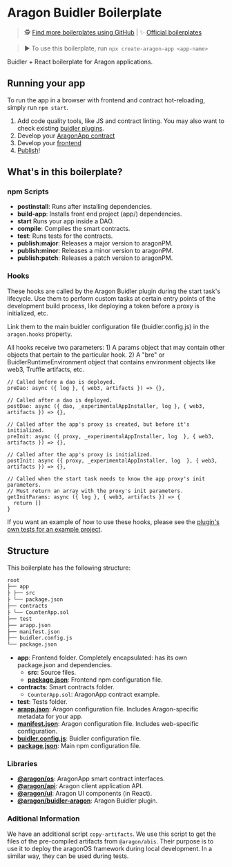 # Aragon Buidler Boilerplate

> 🕵️ [Find more boilerplates using GitHub](https://github.com/search?q=topic:aragon-boilerplate) |
> ✨ [Official boilerplates](https://github.com/search?q=topic:aragon-boilerplate+org:aragon)

> ▶️ To use this boilerplate, run `npx create-aragon-app <app-name>`

Buidler + React boilerplate for Aragon applications.

## Running your app

To run the app in a browser with frontend and contract hot-reloading, simply run `npm start`.

1. Add code quality tools, like JS and contract linting. You may also want to check existing [buidler plugins](https://buidler.dev/plugins/).
2. Develop your [AragonApp contract](https://hack.aragon.org/docs/aragonos-building)
3. Develop your [frontend](https://ui.aragon.org/getting-started/)
4. [Publish](https://hack.aragon.org/docs/guides-publish)!

## What's in this boilerplate?

### npm Scripts

- **postinstall**: Runs after installing dependencies.
- **build-app**: Installs front end project (app/) dependencies.
- **start** Runs your app inside a DAO.
- **compile**: Compiles the smart contracts.
- **test**: Runs tests for the contracts.
- **publish:major**: Releases a major version to aragonPM.
- **publish:minor**: Releases a minor version to aragonPM.
- **publish:patch**: Releases a patch version to aragonPM.

### Hooks

These hooks are called by the Aragon Buidler plugin during the start task's lifecycle. Use them to perform custom tasks at certain entry points of the development build process, like deploying a token before a proxy is initialized, etc.

Link them to the main buidler configuration file (buidler.config.js) in the `aragon.hooks` property.

All hooks receive two parameters: 1) A params object that may contain other objects that pertain to the particular hook. 2) A "bre" or BuidlerRuntimeEnvironment object that contains environment objects like web3, Truffle artifacts, etc.

```
// Called before a dao is deployed.
preDao: async ({ log }, { web3, artifacts }) => {},

// Called after a dao is deployed.
postDao: async ({ dao, _experimentalAppInstaller, log }, { web3, artifacts }) => {},

// Called after the app's proxy is created, but before it's initialized.
preInit: async ({ proxy, _experimentalAppInstaller, log  }, { web3, artifacts }) => {},

// Called after the app's proxy is initialized.
postInit: async ({ proxy, _experimentalAppInstaller, log  }, { web3, artifacts }) => {},

// Called when the start task needs to know the app proxy's init parameters.
// Must return an array with the proxy's init parameters.
getInitParams: async ({ log }, { web3, artifacts }) => {
  return []
}
```

If you want an example of how to use these hooks, please see the [plugin's own tests for an example project](https://github.com/aragon/buidler-aragon/blob/master/test/projects/token-wrapper/scripts/hooks.js).

## Structure

This boilerplate has the following structure:

```md
root
├── app
├ ├── src
├ └── package.json
├── contracts
├ └── CounterApp.sol
├── test
├── arapp.json
├── manifest.json
├── buidler.config.js
└── package.json
```

- **app**: Frontend folder. Completely encapsulated: has its own package.json and dependencies.
  - **src**: Source files.
  - [**package.json**](https://docs.npmjs.com/creating-a-package-json-file): Frontend npm configuration file.
- **contracts**: Smart contracts folder.
  - `CounterApp.sol`: AragonApp contract example.
- **test**: Tests folder.
- [**arapp.json**](https://hack.aragon.org/docs/cli-global-confg#the-arappjson-file): Aragon configuration file. Includes Aragon-specific metadata for your app.
- [**manifest.json**](https://hack.aragon.org/docs/cli-global-confg#the-manifestjson-file): Aragon configuration file. Includes web-specific configuration.
- [**buidler.config.js**](https://buidler.dev/config/): Buidler configuration file.
- [**package.json**](https://docs.npmjs.com/creating-a-package-json-file): Main npm configuration file.

### Libraries

- [**@aragon/os**](https://github.com/aragon/aragonos): AragonApp smart contract interfaces.
- [**@aragon/api**](https://github.com/aragon/aragon.js/tree/master/packages/aragon-api): Aragon client application API.
- [**@aragon/ui**](https://github.com/aragon/aragon-ui): Aragon UI components (in React).
- [**@aragon/buidler-aragon**](https://github.com/aragon/buidler-aragon): Aragon Buidler plugin.

### Aditional Information

We have an additional script `copy-artifacts`. We use this script to get the files of the pre-compiled artifacts from `@aragon/abis`. Their purpose is to use it to deploy the aragonOS framework during local development. In a similar way, they can be used during tests.
